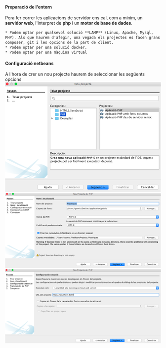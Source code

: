 #### Preparació de l'entorn

Pera fer correr les aplicacions de servidor ens cal, com a mínim, un **servidor web**, l'interpret de **php** i un **motor de base de dades**. 

	* Podem optar per qualsevol solució **LAMP** (Linux, Apache, Mysql, PHP). Als que haurem d'afegir, una vegada els projectes es facen grans composer, git i les opcions de la part de client.
	* Podem optar per una solució docker.
	* Podem optar per una màquina virtual 


#### Configuració netbeans

A l'hora de crer un nou projecte haurem de seleccionar les següents opcions
![](../img/te01.png)
![](../img/te02.png)
![](../img/te03.png)

